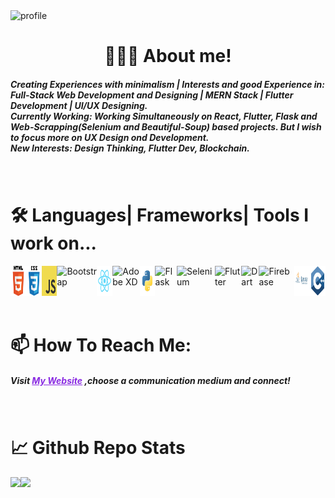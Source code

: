 <!-- <img height="500" src="https://raw.githubusercontent.com/toHarsh/toHarsh.github.io/main/static/images/bg-4.png?token=AKMY6JBFBUPSKORFZVHHKXDAMMLGU" alt="profile"> -->
<img src="https://mir-s3-cdn-cf.behance.net/0fcdeebc82176fba5068941cdffa9abb/bec08051-88a9-420f-917c-548b82411f81_rwc_228x0x2941x410x3200.png?h=725ea1743b638c6c5164c30dc861190f" alt="profile">

<h1 style="text-align: center;">👨🏻‍💻 About me!</h1>
<h5>Creating Experiences with minimalism | Interests and good Experience in: Full-Stack Web Development and Designing | MERN Stack | Flutter Development | UI/UX Designing.
    <br>
    Currently Working:
    Working Simultaneously on React, Flutter, Flask and Web-Scrapping(Selenium and Beautiful-Soup) based projects. But I wish to focus more on UX Design ond Development. 
    <br>New Interests: Design Thinking, Flutter Dev, Blockchain.</h5>
    
<br><h1>🛠️ Languages| Frameworks| Tools I work on...</h1>
<div style="display:flex;">
  <a><img height="48" src="https://raw.githubusercontent.com/github/explore/80688e429a7d4ef2fca1e82350fe8e3517d3494d/topics/html/html.png" alt="Html"></a>
  <a><img height="48" src="https://raw.githubusercontent.com/github/explore/80688e429a7d4ef2fca1e82350fe8e3517d3494d/topics/css/css.png" alt="CSS"></a>
  <a><img height="48" src="https://raw.githubusercontent.com/github/explore/80688e429a7d4ef2fca1e82350fe8e3517d3494d/topics/javascript/javascript.png" alt="JavaScript"></a>
  <a><img height="48" src="https://download.logo.wine/logo/Bootstrap_(front-end_framework)/Bootstrap_(front-end_framework)-Logo.wine.png" alt="Bootstrap"></a>
  <a><img height="48" src="https://raw.githubusercontent.com/github/explore/80688e429a7d4ef2fca1e82350fe8e3517d3494d/topics/react/react.png" alt="React-js"></a>
  <a><img height="48" src="https://upload.wikimedia.org/wikipedia/commons/thumb/c/c2/Adobe_XD_CC_icon.svg/1200px-Adobe_XD_CC_icon.svg.png" alt="Adobe XD"></a>
  <!-- <a><img style="width:3rem;margin-left: 0.6rem;" src="https://i.pinimg.com/originals/18/f1/72/18f1727873924ba58fde1f739d11b77b.png" alt="Figma"></a> -->
  <a><img height="48" src="https://raw.githubusercontent.com/github/explore/80688e429a7d4ef2fca1e82350fe8e3517d3494d/topics/python/python.png" alt="Python"></a>
  <a><img height="48" src="https://flask-training-courses.uk/images/flask-logo.png" alt="Flask"></a>
  <a><img height="48" src="https://www.selenium.dev/images/selenium_logo_square_green.png" alt="Selenium"></a>
  <a><img height="48" src="https://toharsh.github.io/static/images/flutter.png" alt="Flutter"></a>
  <a><img height="48" src="https://toharsh.github.io/static/images/dart.jpg" alt="Dart"></a>
  <a><img height="48" src="https://img.icons8.com/color/452/firebase.png" alt="Firebase"></a>
  <a><img height="48" src="https://raw.githubusercontent.com/github/explore/80688e429a7d4ef2fca1e82350fe8e3517d3494d/topics/java/java.png" alt="java"></a>
  <a><img height="48" src="https://raw.githubusercontent.com/github/explore/80688e429a7d4ef2fca1e82350fe8e3517d3494d/topics/cpp/cpp.png" alt="cpp"></a>

</div>

<div>
<br><h1>📫 How To Reach Me:</h1>
<h5>Visit <a href="https://harshkothari.tech/" target="_blank" style="color: blueviolet;">My Website</a> ,choose a communication medium and connect!</h5>
</div>

<br><h1>📈 Github Repo Stats</h1>
<div style="display:flex;">
<img align="left" src="https://github-readme-stats.vercel.app/api/?username=toHarsh&bg_color=171717&text_color=ffffff&icon_color=71E8F1" />
<img align="left" src="https://github-readme-stats.vercel.app/api/top-langs/?username=toHarsh&layout=compact&bg_color=171717&text_color=ffffff&icon_color=71E8F1" />
</div>



